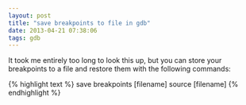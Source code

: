 ```yaml
---
layout: post
title: "save breakpoints to file in gdb"
date: 2013-04-21 07:38:06
tags: gdb
---
```


<p>
It took me entirely too long to look this up, but you can store your breakpoints to a file and restore them with the following commands:

{% highlight text %}
save breakpoints [filename]
source [filename]
{% endhighlight %}
</p>
